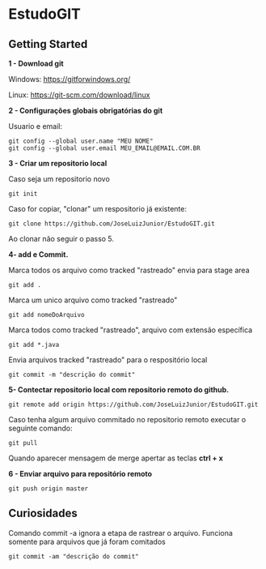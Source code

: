 # EstudoGIT

## Getting Started
**1 - Download git**

Windows: https://gitforwindows.org/

Linux: https://git-scm.com/download/linux

**2 - Configurações globais obrigatórias do git**

Usuario e email:
```
git config --global user.name "MEU NOME"
git config --global user.email MEU_EMAIL@EMAIL.COM.BR
```

**3 - Criar um repositorio local**

Caso seja um repositorio novo
```
git init
```

Caso for copiar, "clonar" um respositorio já existente:

```
git clone https://github.com/JoseLuizJunior/EstudoGIT.git
```

Ao clonar não seguir o passo 5.

**4- add e Commit.**

Marca todos os arquivo como tracked "rastreado" envia para stage area
```
git add .
```

Marca um unico arquivo como tracked "rastreado"
```
git add nomeDoArquivo
```

Marca todos como tracked "rastreado", arquivo com extensão específica
```
git add *.java
```

Envia arquivos tracked "rastreado" para o respositório local
```
git commit -m "descrição do commit"
```

**5- Contectar repositorio local com repositorio remoto do github.**

```
git remote add origin https://github.com/JoseLuizJunior/EstudoGIT.git
```

Caso tenha algum arquivo commitado no repositorio remoto executar o seguinte comando:
```
git pull
```

Quando aparecer mensagem de merge apertar as teclas **ctrl + x**

**6 - Enviar arquivo para repositório remoto**

```
git push origin master
```

## Curiosidades

Comando commit -a ignora a etapa de rastrear o arquivo. Funciona somente para arquivos que já foram comitados 
```
git commit -am "descrição do commit"
```
